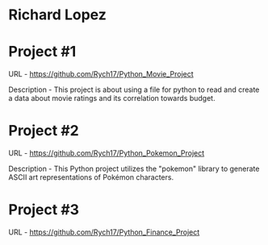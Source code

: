 # Richard Lopez
# Project #1

URL - https://github.com/Rych17/Python_Movie_Project


Description - This project is about using a file for python to read and create a data about movie ratings and its correlation towards budget.

# Project #2

URL - https://github.com/Rych17/Python_Pokemon_Project

Description - This Python project utilizes the "pokemon" library to generate ASCII art representations of Pokémon characters.

# Project #3

URL - https://github.com/Rych17/Python_Finance_Project


